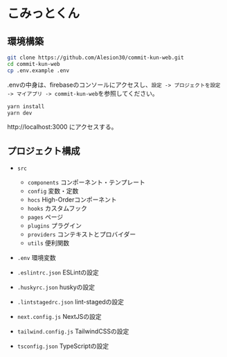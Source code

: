 # こみっとくん

## 環境構築
```bash
git clone https://github.com/Alesion30/commit-kun-web.git
cd commit-kun-web
cp .env.example .env
```

.envの中身は、firebaseのコンソールにアクセスし、`設定 -> プロジェクトを設定 -> マイアプリ -> commit-kun-web`を参照してください。

```bash
yarn install
yarn dev
```

http://localhost:3000 にアクセスする。


## プロジェクト構成

- `src`
  - `components` コンポーネント・テンプレート
  - `config` 変数・定数
  - `hocs` High-Orderコンポーネント
  - `hooks` カスタムフック
  - `pages` ページ
  - `plugins` プラグイン
  - `providers` コンテキストとプロバイダー
  - `utils` 便利関数

- `.env` 環境変数

- `.eslintrc.json` ESLintの設定

- `.huskyrc.json` huskyの設定

- `.lintstagedrc.json` lint-stagedの設定

- `next.config.js` NextJSの設定

- `tailwind.config.js` TailwindCSSの設定

- `tsconfig.json` TypeScriptの設定

